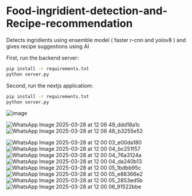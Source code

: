 # Food-ingridient-detection-and-Recipe-recommendation
Detects ingridients using ensemble model ( faster r-cnn and yolov8 ) and gives recipe suggestions using AI



First, run the backend server:

```bash
pip install -r requirements.txt
python server.py
```
Second, run the nextjs applicatiom:


```bash
pip install -r requirements.txt
python server.py
```


![image](https://github.com/user-attachments/assets/375986cf-4d56-4939-8f9e-5f832eb8f13f)

![WhatsApp Image 2025-03-28 at 12 06 49_ddd18a1c](https://github.com/user-attachments/assets/cf2f452f-3f30-45c7-9b11-a159b7f44bff)
![WhatsApp Image 2025-03-28 at 12 06 48_b3255e52](https://github.com/user-attachments/assets/cd80cf71-9bfe-441f-8bfe-6da5102ed87f)



![WhatsApp Image 2025-03-28 at 12 00 03_e00da180](https://github.com/user-attachments/assets/697e9ebc-c342-4246-85fe-8dca4ff3d4b5)
![WhatsApp Image 2025-03-28 at 12 00 04_bc251f57](https://github.com/user-attachments/assets/6454ae13-482c-4c01-99f1-b026943f81a7)
![WhatsApp Image 2025-03-28 at 12 00 04_76a3124a](https://github.com/user-attachments/assets/1df9357d-d02d-4b97-bb30-ebba0f2e8afb)
![WhatsApp Image 2025-03-28 at 12 00 04_da240b13](https://github.com/user-attachments/assets/b6ed3bc8-2f96-46f6-8e60-6ae93f0c94cf)
![WhatsApp Image 2025-03-28 at 12 00 05_1bdbb95c](https://github.com/user-attachments/assets/ae6c5f4d-2845-41d6-8e68-1726312a9001)
![WhatsApp Image 2025-03-28 at 12 00 05_e88366e2](https://github.com/user-attachments/assets/bc9baecd-e3cc-4439-a216-63e64c93c65c)
![WhatsApp Image 2025-03-28 at 12 00 05_2853ed5b](https://github.com/user-attachments/assets/42ff0e17-cfa1-46f2-80b7-b645e8b610f3)
![WhatsApp Image 2025-03-28 at 12 00 06_91522bbe](https://github.com/user-attachments/assets/661f61a5-3705-4890-b753-5efa17a6e3c3)






